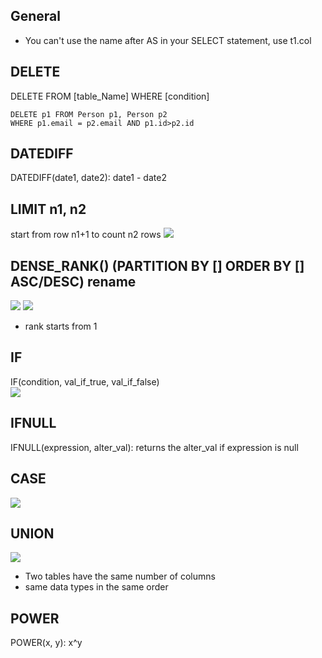 ## General
- You can't use the name after AS in your SELECT statement, use t1.col  

## DELETE
DELETE FROM [table_Name]
WHERE [condition]

```
DELETE p1 FROM Person p1, Person p2
WHERE p1.email = p2.email AND p1.id>p2.id
```
## DATEDIFF
DATEDIFF(date1, date2): date1 - date2

## LIMIT n1, n2
start from row n1+1 to count n2 rows 
![](https://user-images.githubusercontent.com/102558337/175049520-e668ab34-d329-4e50-bc5d-73cccf5dec6d.png)

## DENSE_RANK() (PARTITION BY [] ORDER BY [] ASC/DESC) rename
![](https://user-images.githubusercontent.com/102558337/175118510-c09668ee-2bad-417e-9549-fdc9d7d9ba52.png)
![](https://user-images.githubusercontent.com/102558337/175118600-42616ee9-8108-40aa-99de-97f156c94787.png)

 - rank starts from 1

## IF
IF(condition, val_if_true, val_if_false)  
![](https://user-images.githubusercontent.com/102558337/175315130-6fa2a074-63e9-4d11-9d13-f21d95a0d148.png)

## IFNULL
IFNULL(expression, alter_val): returns the alter_val if expression is null

## CASE 
![](https://user-images.githubusercontent.com/102558337/175699558-a2fdb9c5-bb6b-461a-a9fa-982a19e558f2.png)

## UNION
![](https://user-images.githubusercontent.com/102558337/175783553-efea073f-f131-4e34-bb40-927c149b3f58.png)
- Two tables have the same number of columns
- same data types in the same order

## POWER
POWER(x, y): x^y  
